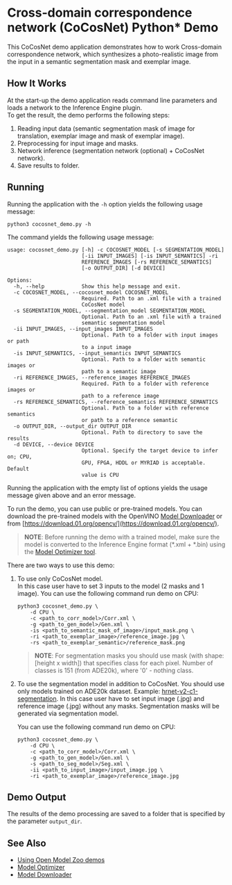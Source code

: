 # Cross-domain correspondence network (CoCosNet) Python* Demo

This CoCosNet demo application demonstrates how to work Cross-domain correspondence network, which synthesizes a photo-realistic image from the input in a semantic segmentation mask and exemplar image.

## How It Works

At the start-up the demo application reads command line parameters and loads a network to the Inference Engine plugin. \
To get the result, the demo performs the following steps:

1. Reading input data (semantic segmentation mask of image for translation, exemplar image and mask of exemplar image).
2. Preprocessing for input image and masks.
3. Network inference (segmentation network (optional) + CoCosNet network).
4. Save results to folder.

## Running

Running the application with the `-h` option yields the following usage message:

```
python3 cocosnet_demo.py -h
```

The command yields the following usage message:

```
usage: cocosnet_demo.py [-h] -c COCOSNET_MODEL [-s SEGMENTATION_MODEL]
                        [-ii INPUT_IMAGES] [-is INPUT_SEMANTICS] -ri
                        REFERENCE_IMAGES [-rs REFERENCE_SEMANTICS]
                        [-o OUTPUT_DIR] [-d DEVICE]

Options:
  -h, --help            Show this help message and exit.
  -c COCOSNET_MODEL, --cocosnet_model COCOSNET_MODEL
                        Required. Path to an .xml file with a trained
                        CoCosNet model
  -s SEGMENTATION_MODEL, --segmentation_model SEGMENTATION_MODEL
                        Optional. Path to an .xml file with a trained
                        semantic segmentation model
  -ii INPUT_IMAGES, --input_images INPUT_IMAGES
                        Optional. Path to a folder with input images or path
                        to a input image
  -is INPUT_SEMANTICS, --input_semantics INPUT_SEMANTICS
                        Optional. Path to a folder with semantic images or
                        path to a semantic image
  -ri REFERENCE_IMAGES, --reference_images REFERENCE_IMAGES
                        Required. Path to a folder with reference images or
                        path to a reference image
  -rs REFERENCE_SEMANTICS, --reference_semantics REFERENCE_SEMANTICS
                        Optional. Path to a folder with reference semantics
                        or path to a reference semantic
  -o OUTPUT_DIR, --output_dir OUTPUT_DIR
                        Optional. Path to directory to save the results
  -d DEVICE, --device DEVICE
                        Optional. Specify the target device to infer on; CPU,
                        GPU, FPGA, HDDL or MYRIAD is acceptable. Default
                        value is CPU

```

Running the application with the empty list of options yields the usage message given above and an error message.

To run the demo, you can use public or pre-trained models. You can download the pre-trained models with the OpenVINO [Model Downloader](../../../tools/downloader/README.md) or from [https://download.01.org/opencv/](https://download.01.org/opencv/).

> **NOTE**: Before running the demo with a trained model, make sure the model is converted to the Inference Engine format (\*.xml + \*.bin) using the [Model Optimizer tool](https://docs.openvinotoolkit.org/latest/_docs_MO_DG_Deep_Learning_Model_Optimizer_DevGuide.html).

There are two ways to use this demo:

1. To use only CoCosNet model. \
   In this case user have to set 3 inputs to the model (2 masks and 1 image).
   You can use the following command run demo on CPU:

   ```
   python3 cocosnet_demo.py \
       -d CPU \
       -c <path_to_corr_model>/Corr.xml \
       -g <path_to_gen_model>/Gen.xml \
       -is <path_to_semantic_mask_of_image>/input_mask.png \
       -ri <path_to_exemplar_image>/reference_image.jpg \
       -rs <path_to_exemplar_semantic>/reference_mask.png
   ```

   > **NOTE**: For segmentation masks you should use mask (with shape: [height x width]) that specifies class for each pixel. Number of classes is 151 (from ADE20k), where '0' - nothing class.

2. To use the segmentation model in addition to CoCosNet. You should use only models trained on ADE20k dataset.     Example: [hrnet-v2-c1-segmentation](../../../models/public/hrnet-v2-c1-segmentation/hrnet-v2-c1-segmentation.md).
   In this case user have to set input image (.jpg) and reference image (.jpg) without any masks.
   Segmentation masks will be generated via segmentation model.

   You can use the following command run demo on CPU:

   ```
   python3 cocosnet_demo.py \
       -d CPU \
       -c <path_to_corr_model>/Corr.xml \
       -g <path_to_gen_model>/Gen.xml \
       -s <path_to_seg_model>/Seg.xml \
       -ii <path_to_input_image>/input_image.jpg \
       -ri <path_to_exemplar_image>/reference_image.jpg
   ```

## Demo Output

The results of the demo processing are saved to a folder that is specified by the parameter `output_dir`.

## See Also

* [Using Open Model Zoo demos](../../README.md)
* [Model Optimizer](https://docs.openvinotoolkit.org/latest/_docs_MO_DG_Deep_Learning_Model_Optimizer_DevGuide.html)
* [Model Downloader](../../../tools/downloader/README.md)
